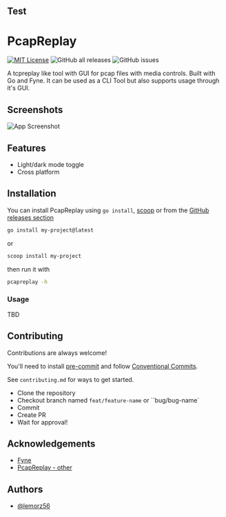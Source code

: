 ## Test
# PcapReplay
[![MIT License](https://img.shields.io/badge/License-MIT-green.svg)](https://choosealicense.com/licenses/mit/) ![GitHub all releases](https://img.shields.io/github/downloads/lemorz56/pcapreplay/total) ![GitHub issues](https://img.shields.io/github/issues-raw/lemorz56/pcapreplay)

A tcpreplay like tool with GUI for pcap files with media controls. Built with Go and Fyne.
It can be used as a CLI Tool but also supports usage through it's GUI.
## Screenshots

![App Screenshot](https://via.placeholder.com/468x300?text=App+Screenshot+Here)


## Features

- Light/dark mode toggle
- Cross platform


## Installation

You can install PcapReplay using `go install`, [scoop](https://scoop.sh) or from the [GitHub releases section]()

```bash
go install my-project@latest
```
or
```bash
scoop install my-project
```
then run it with
```bash
pcapreplay -h
```

### Usage
TBD
## Contributing

Contributions are always welcome!

You'll need to install [pre-commit]() and follow [Conventional Commits]().
<!-- pre-commit install && pre-commit install --hook-type commit-msg -->
See `contributing.md` for ways to get started.
- Clone the repository
- Checkout branch named `feat/feature-name` or ``bug/bug-name`
- Commit
- Create PR
- Wait for approval!
## Acknowledgements

 - [Fyne](https://github.com/fyne-io/fyne)
 - [PcapReplay - other](https://www.google.com)

## Authors

- [@lemorz56](https://www.github.com/lemorz56)
